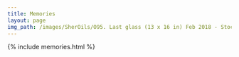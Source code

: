 ```yaml
---
title: Memories
layout: page
img_path: /images/SherOils/O95. Last glass (13 x 16 in) Feb 2018 - Stockholm.jpg
---
```


{% include memories.html %}

